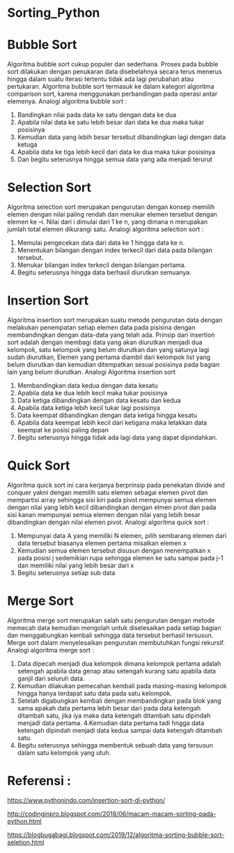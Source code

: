 # Sorting_Python

# Bubble Sort

Algoritma bubble sort cukup populer dan sederhana. Proses pada bubble sort dilakukan dengan penukaran data disebelahnya secara terus menerus hingga dalam suatu iterasi tertentu tidak ada lagi perubahan atau pertukaran. Algoritma bubble sort termasuk ke dalam kategori algoritma comparison sort, karena menggunakan perbandingan pada operasi antar elemenya.
Analogi algoritma bubble sort :
1. Bandingkan nilai pada data ke satu dengan data ke dua
2. Apabila nilai data ke satu lebih besar dari data ke dua maka tukar posisinya
3. Kemudian data yang lebih besar tersebut dibandingkan lagi dengan data ketuga
4. Apabila data ke tiga lebih kecil dari data ke dua maka tukar posisinya
5. Dan begitu seterusnya hingga semua data yang ada menjadi terurut

# Selection Sort

Algoritma selection sort merupakan pengurutan dengan konsep memilih elemen dengan nilai paling rendah dan menukar elemen tersebut dengan elemen ke –i. Nilai dari i dimulai dari 1 ke n, yang dimana n merupakan jumlah total elemen dikurangi satu.
Analogi algoritma selection sort :
1. Memulai pengecekan data dari data ke 1 hingga data ke n.
2. Menentukan bilangan dengan index terkecil dari data pada bilangan tersebut.
3. Menukar bilangan index terkecil dengan bilangan pertama.
4. Begitu seterusnya hingga data berhasil diurutkan semuanya.

# Insertion Sort

Algoritma insertion sort merupakan suatu metode pengurutan data dengan melakukan penempatan setiap elemen data pada pisisina dengan membandingkan dengan data-data yang telah ada. Prinsip dari insertion sort adalah dengan membagi data yang akan diurutkan menjadi dua kelompok, satu kelompok yang belum diurutkan dan yang satunya lagi sudah diurutkan, Elemen yang pertama diambil dari kelompok list yang belum diurutkan dan kemudian ditempatkan sesuai posisinya pada bagian lain yang belum diurutkan.
Analogi Algoritma insertion sort
1. Membandingkan data kedua dengan data kesatu
2. Apabila data ke dua lebih kecil maka tukar posisinya
3. Data ketiga dibandingkan dengan data kesatu dan kedua
4. Apabila data ketiga lebih kecil tukar lagi posisinya
5. Data keempat dibandingkan dengan data ketiga hingga kesatu
6. Apabila data keempat lebih kecil dari ketigana maka letakkan data keempat ke posisi paling depan
7. Begitu seterusnya hingga tidak ada lagi data yang dapat dipindahkan.

# Quick Sort

Algoritma quick sort ini cara kerjanya berprinsip pada penekatan divide and conquer yakni dengan memilih satu elemen sebagai elemen pivot dan mempartisi array sehingga sisi kiri pada pivot mempunyai semua elemen dengan nilai yang lebih kecil dibandingkan dengan elmen pivot dan pada sisi kanan mempunyai semua elemen dengan nilai yang lebih besar dibandingkan dengan nilai elemen pivot.
Analogi algoritma quick sort :
1. Mempunyai data A yang memiliki N elemen, pilih sembarang elemen dari data tersebut biasanya elemen pertama misalkan elemen x
2. Kemudian semua elemen tersebut disusun dengan menempatkan x pada posisi j sedemikian rupa sehingga elemen ke satu sampai pada j-1 dan memiliki nilai yang lebih besar dari x
3. Begitu seterusnya setiap sub data

# Merge Sort

Algoritma merge sort merupakan salah satu pengurutan dengan metode memecah data kemudian mengolah untuk diselesaikan pada setiap bagian dan menggabungkan kembali sehingga data tersebut berhasil tersusun. Merge sort dalam menyelesaikan pengurutan membutuhkan fungsi rekursif.
Analogi algoritma merge sort :
1. Data dipecah menjadi dua kelompok dimana kelompok pertama adalah setengah apabila data genap atau setengah kurang satu apabila data ganjil dari seluruh data.
2. Kemudian dilakukan pemecahan kembali pada masing-masing kelompok hingga hanya terdapat satu data pada satu kelompok.
3. Setelah digabungkan kembali dengan membandingkan pada blok yang sama apakah data pertama lebih besar dari pada data ketengah ditambah satu, jika iya maka data ketengah ditambah satu dipindah menjadi data pertama.
4.Kemudian data pertama tadi hngga data ketengah dipindah menjadi data kedua sampai data ketengah ditambah satu.
5. Begitu seterusnya sehingga membentuk sebuah data yang tersusun dalam satu kelompok yang utuh.

# Referensi :

https://www.pythonindo.com/insertion-sort-di-python/

http://codinginpro.blogspot.com/2018/06/macam-macam-sorting-pada-python.html

https://blogbugabagi.blogspot.com/2019/12/algoritma-sorting-bubble-sort-seletion.html

